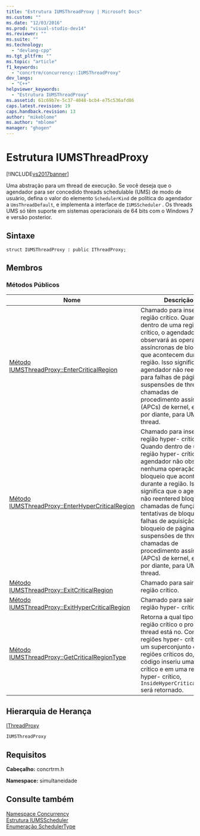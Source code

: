 ```yaml
---
title: "Estrutura IUMSThreadProxy | Microsoft Docs"
ms.custom: ""
ms.date: "12/03/2016"
ms.prod: "visual-studio-dev14"
ms.reviewer: ""
ms.suite: ""
ms.technology: 
  - "devlang-cpp"
ms.tgt_pltfrm: ""
ms.topic: "article"
f1_keywords: 
  - "concrtrm/concurrency::IUMSThreadProxy"
dev_langs: 
  - "C++"
helpviewer_keywords: 
  - "Estrutura IUMSThreadProxy"
ms.assetid: 61c69b7e-5c37-4048-bcb4-e75c536afd86
caps.latest.revision: 19
caps.handback.revision: 13
author: "mikeblome"
ms.author: "mblome"
manager: "ghogen"
---
```

# Estrutura IUMSThreadProxy
[!INCLUDE[vs2017banner](../../../assembler/inline/includes/vs2017banner.md)]

Uma abstração para um thread de execução.  Se você deseja que o agendador para ser concedido threads schedulable \(UMS\) de modo de usuário, defina o valor do elemento `SchedulerKind` de política do agendador a `UmsThreadDefault`, e implementa a interface de `IUMSScheduler` .  Os threads UMS só têm suporte em sistemas operacionais de 64 bits com o Windows 7 e versão posterior.  
  
## Sintaxe  
  
```  
struct IUMSThreadProxy : public IThreadProxy;  
```  
  
## Membros  
  
### Métodos Públicos  
  
|Nome|Descrição|  
|----------|---------------|  
|[Método IUMSThreadProxy::EnterCriticalRegion](../Topic/IUMSThreadProxy::EnterCriticalRegion%20Method.md)|Chamado para inserir uma região crítico.  Quando dentro de uma região crítico, o agendador não observará as operações assíncronas de bloqueio que acontecem durante a região.  Isso significa que o agendador não reentered para falhas de página, suspensões de thread, chamadas de procedimento assíncronas \(APCs\) de kernel, e assim por diante, para UMS thread.|  
|[Método IUMSThreadProxy::EnterHyperCriticalRegion](../Topic/IUMSThreadProxy::EnterHyperCriticalRegion%20Method.md)|Chamado para inserir uma região hyper\- crítico.  Quando dentro de uma região hyper\- crítico, o agendador não observará nenhuma operação de bloqueio que acontecem durante a região.  Isso significa que o agendador não reentered bloqueando chamadas de função, as tentativas de bloqueio, falhas de aquisição do bloqueio de página, suspensões de thread, chamadas de procedimento assíncronas \(APCs\) de kernel, e assim por diante, para UMS thread.|  
|[Método IUMSThreadProxy::ExitCriticalRegion](../Topic/IUMSThreadProxy::ExitCriticalRegion%20Method.md)|Chamado para sair de uma região crítico.|  
|[Método IUMSThreadProxy::ExitHyperCriticalRegion](../Topic/IUMSThreadProxy::ExitHyperCriticalRegion%20Method.md)|Chamado para sair de uma região hyper\- crítico.|  
|[Método IUMSThreadProxy::GetCriticalRegionType](../Topic/IUMSThreadProxy::GetCriticalRegionType%20Method.md)|Retorna a qual tipo de região crítico o proxy do thread está no.  Como as regiões hyper\- críticos é um superconjunto de regiões críticos do, se o código inseriu uma região crítico e em uma região hyper\- crítico, `InsideHyperCriticalRegion` será retornado.|  
  
## Hierarquia de Herança  
 [IThreadProxy](../../../parallel/concrt/reference/ithreadproxy-structure.md)  
  
 `IUMSThreadProxy`  
  
## Requisitos  
 **Cabeçalho:** concrtrm.h  
  
 **Namespace:** simultaneidade  
  
## Consulte também  
 [Namespace Concurrency](../../../parallel/concrt/reference/concurrency-namespace.md)   
 [Estrutura IUMSScheduler](../../../parallel/concrt/reference/iumsscheduler-structure.md)   
 [Enumeração SchedulerType](../Topic/SchedulerType%20Enumeration.md)